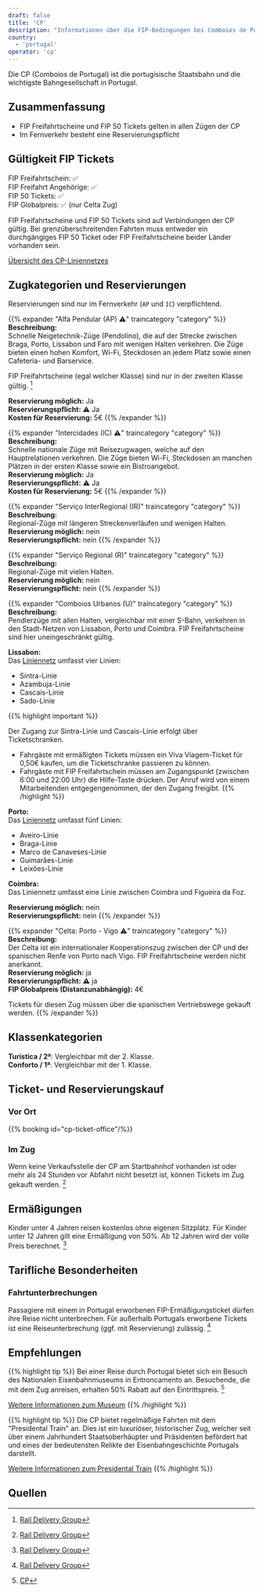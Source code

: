 ```yaml
---
draft: false
title: 'CP'
description: "Informationen über die FIP-Bedingungen bei Comboios de Portugal (CP)."
country:
  - 'portugal'
operator: 'cp'
---
```


Die CP (Comboios de Portugal) ist die portugisische Staatsbahn und die wichtigste Bahngesellschaft in Portugal.

## Zusammenfassung

- FIP Freifahrtscheine und FIP 50 Tickets gelten in allen Zügen der CP
- Im Fernverkehr besteht eine Reservierungspflicht

## Gültigkeit FIP Tickets

FIP Freifahrtschein: ✅ \
FIP Freifahrt Angehörige: ✅ \
FIP 50 Tickets: ✅ \
FIP Globalpreis: ✅ (nur Celta Zug)

FIP Freifahrtscheine und FIP 50 Tickets sind auf Verbindungen der CP gültig. Bei grenzüberschreitenden Fahrten muss entweder ein durchgängiges FIP 50 Ticket oder FIP Freifahrtscheine beider Länder vorhanden sein.

[Übersicht des CP-Liniennetzes](https://www.cp.pt/StaticFiles/Passageiros/3_viajar/0_servicos/mapa-servicos.pdf)

## Zugkategorien und Reservierungen

Reservierungen sind nur im Fernverkehr (`AP` und `IC`) verpflichtend.

{{% expander "Alfa Pendular (AP) ⚠️" traincategory "category" %}}
**Beschreibung:** \
Schnelle Neigetechnik-Züge (Pendolino), die auf der Strecke zwischen Braga, Porto, Lissabon und Faro mit wenigen Halten verkehren. Die Züge bieten einen hohen Komfort, Wi-Fi, Steckdosen an jedem Platz sowie einen Cafeteria- und Barservice.

FIP Freifahrtscheine (egal welcher Klasse) sind nur in der zweiten Klasse gültig. [^1]

**Reservierung möglich:** Ja \
**Reservierungspflicht:** ⚠️ Ja \
**Kosten für Reservierung:** 5€
{{% /expander %}}

{{% expander "Intercidades (IC) ⚠️" traincategory "category" %}}
**Beschreibung:** \
Schnelle nationale Züge mit Reisezugwagen, welche auf den Hauptrelationen verkehren. Die Züge bieten Wi-Fi, Steckdosen an manchen Plätzen in der ersten Klasse sowie ein Bistroangebot. \
**Reservierung möglich:** Ja \
**Reservierungspflicht:** ⚠️ Ja \
**Kosten für Reservierung:** 5€
{{% /expander %}}

{{% expander "Serviço InterRegional (IR)" traincategory "category" %}}
**Beschreibung:** \
Regional-Züge mit längeren Streckenverläufen und wenigen Halten. \
**Reservierung möglich:** nein \
**Reservierungspflicht:** nein
{{% /expander %}}

{{% expander "Serviço Regional (R)" traincategory "category" %}}
**Beschreibung:** \
Regional-Züge mit vielen Halten. \
**Reservierung möglich:** nein \
**Reservierungspflicht:** nein
{{% /expander %}}

{{% expander "Comboios Urbanos (U)" traincategory "category" %}}
**Beschreibung:** \
Pendlerzüge mit allen Halten, vergleichbar mit einer S-Bahn, verkehren in den Stadt-Netzen von Lissabon, Porto und Coimbra. FIP Freifahrtscheine sind hier uneingeschränkt gültig.

**Lissabon:** \
Das [Liniennetz](https://www.cp.pt/StaticFiles/Passageiros/3_viajar/0_servicos/lx/ligacao-cp-metro-lisboa-baixa.pdf) umfasst vier Linien:
* Sintra-Linie
* Azambuja-Linie
* Cascais-Linie
* Sado-Linie

{{% highlight important %}}

Der Zugang zur Sintra-Linie und Cascais-Linie erfolgt über Ticketschranken.

* Fahrgäste mit ermäßigten Tickets müssen ein Viva Viagem-Ticket für 0,50€ kaufen, um die Ticketschranke passieren zu können.
* Fahrgäste mit FIP Freifahrtschein müssen am Zugangspunkt (zwischen 6:00 und 22:00 Uhr) die Hilfe-Taste drücken. Der Anruf wird von einem Mitarbeitenden entgegengenommen, der den Zugang freigibt.
{{% /highlight %}}

**Porto:** \
Das [Liniennetz](https://www.cp.pt/StaticFiles/Passageiros/1_horarios/precos/pt/oporto-urban-trains-map.pdf) umfasst fünf Linien:
* Aveiro-Linie
* Braga-Linie
* Marco de Canaveses-Linie
* Guimarães-Linie
* Leixões-Linie

**Coimbra:** \
Das Liniennetz umfasst eine Linie zwischen Coimbra und Figueira da Foz.

**Reservierung möglich:** nein \
**Reservierungspflicht:** nein
{{% /expander %}}

{{% expander "Celta: Porto - Vigo ⚠️" traincategory "category" %}}
**Beschreibung:** \
Der Celta ist ein internationaler Kooperationszug zwischen der CP und der spanischen Renfe von Porto nach Vigo. FIP Freifahrtscheine werden nicht anerkannt. \
**Reservierung möglich:** ja \
**Reservierungspflicht:** ⚠️ ja \
**FIP Globalpreis (Distanzunabhängig):** 4€

Tickets für diesen Zug müssen über die spanischen Vertriebswege gekauft werden.
{{% /expander %}}

## Klassenkategorien

**Turística / 2ª**: Vergleichbar mit der 2. Klasse. \
**Conforto / 1ª**: Vergleichbar mit der 1. Klasse.

## Ticket- und Reservierungskauf

### Vor Ort

{{% booking id="cp-ticket-office"/%}}

### Im Zug

Wenn keine Verkaufsstelle der CP am Startbahnhof vorhanden ist oder mehr als 24 Stunden vor Abfahrt nicht besetzt ist, können Tickets im Zug gekauft werden. [^1]

## Ermäßigungen

Kinder unter 4 Jahren reisen kostenlos ohne eigenen Sitzplatz. Für Kinder unter 12 Jahren gilt eine Ermäßigung von 50%. Ab 12 Jahren wird der volle Preis berechnet. [^1]

## Tarifliche Besonderheiten

### Fahrtunterbrechungen

Passagiere mit einem in Portugal erworbenen FIP-Ermäßigungsticket dürfen ihre Reise nicht unterbrechen. Für außerhalb Portugals erworbene Tickets ist eine Reiseunterbrechung (ggf. mit Reservierung) zulässig. [^1]

## Empfehlungen

{{% highlight tip %}}
Bei einer Reise durch Portugal bietet sich ein Besuch des Nationalen Eisenbahnmuseums in Entroncamento an. Besuchende, die mit dem Zug anreisen, erhalten 50% Rabatt auf den Eintrittspreis. [^2]

[Weitere Informationen zum Museum](https://www.fmnf.pt/apps/frontend/public/static/site/MNF_DE.pdf) <!-- Link austauschen für jeweilige Sprache -->
{{% /highlight %}}

{{% highlight tip %}}
Die CP bietet regelmäßige Fahrten mit dem "Presidental Train" an. Dies ist ein luxuriöser, historischer Zug, welcher seit über einem Jahrhundert Staatsoberhäupter und Präsidenten befördert hat und eines der bedeutensten Relikte der Eisenbahngeschichte Portugals darstellt.

[Weitere Informationen zum Presidental Train](https://comboiopresidencial.pt/en/)
{{% /highlight %}}

## Quellen

[^1]: [Rail Delivery Group](https://www.raildeliverygroup.com/rst/europe-and-fip.html#uk-accordion-89)
[^2]: [CP](https://www.cp.pt/passageiros/en/discounts-benefits/Benefits-and-special-offers/national-railway-museum)
